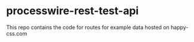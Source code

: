 # processwire-rest-test-api
This repo contains the code for routes for example data hosted on happy-css.com
